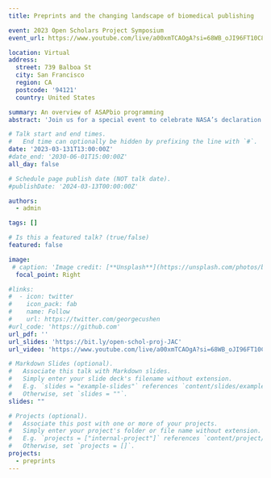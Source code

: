 ```yaml
---
title: Preprints and the changing landscape of biomedical publishing

event: 2023 Open Scholars Project Symposium
event_url: https://www.youtube.com/live/a00xmTCAOgA?si=68WB_oJI96FT10C8

location: Virtual
address:
  street: 739 Balboa St
  city: San Francisco
  region: CA
  postcode: '94121'
  country: United States

summary: An overview of ASAPbio programming
abstract: 'Join us for a special event to celebrate NASA’s declaration: 2023 is the Year of Open Science! The Open Scholars Project at FSU will host a participant-driven symposium featuring a range of topics, projects, and resources related to open science including open access publishing, open data and more. We welcome faculty, graduate students, postdocs and state government professionals from all subject areas to participate.'

# Talk start and end times.
#   End time can optionally be hidden by prefixing the line with `#`.
date: '2023-03-131T13:00:00Z'
#date_end: '2030-06-01T15:00:00Z'
all_day: false

# Schedule page publish date (NOT talk date).
#publishDate: '2024-03-13T00:00:00Z'

authors:
  - admin

tags: []

# Is this a featured talk? (true/false)
featured: false

image:
 # caption: 'Image credit: [**Unsplash**](https://unsplash.com/photos/bzdhc5b3Bxs)'
  focal_point: Right

#links:
#  - icon: twitter
#    icon_pack: fab
#    name: Follow
#    url: https://twitter.com/georgecushen
#url_code: 'https://github.com'
url_pdf: ''
url_slides: 'https://bit.ly/open-schol-proj-JAC'
url_video: 'https://www.youtube.com/live/a00xmTCAOgA?si=68WB_oJI96FT10C8'

# Markdown Slides (optional).
#   Associate this talk with Markdown slides.
#   Simply enter your slide deck's filename without extension.
#   E.g. `slides = "example-slides"` references `content/slides/example-slides.md`.
#   Otherwise, set `slides = ""`.
slides: ""

# Projects (optional).
#   Associate this post with one or more of your projects.
#   Simply enter your project's folder or file name without extension.
#   E.g. `projects = ["internal-project"]` references `content/project/deep-learning/index.md`.
#   Otherwise, set `projects = []`.
projects:
  - preprints
---
```



